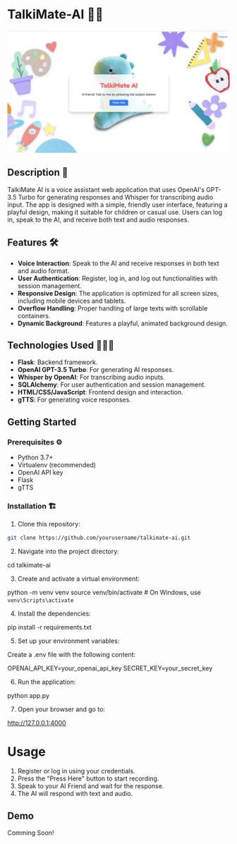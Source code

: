 # TalkiMate-AI 🧸🤖

![image.png](image.png)

## Description 📖

TalkiMate AI is a voice assistant web application that uses OpenAI's GPT-3.5 Turbo for generating responses and Whisper for transcribing audio input. The app is designed with a simple, friendly user interface, featuring a playful design, making it suitable for children or casual use. Users can log in, speak to the AI, and receive both text and audio responses.

## Features 🛠️

- **Voice Interaction**: Speak to the AI and receive responses in both text and audio format.
- **User Authentication**: Register, log in, and log out functionalities with session management.
- **Responsive Design**: The application is optimized for all screen sizes, including mobile devices and tablets.
- **Overflow Handling**: Proper handling of large texts with scrollable containers.
- **Dynamic Background**: Features a playful, animated background design.

## Technologies Used 👨🏻‍💻

- **Flask**: Backend framework.
- **OpenAI GPT-3.5 Turbo**: For generating AI responses.
- **Whisper by OpenAI**: For transcribing audio inputs.
- **SQLAlchemy**: For user authentication and session management.
- **HTML/CSS/JavaScript**: Frontend design and interaction.
- **gTTS**: For generating voice responses.

## Getting Started

### Prerequisites ⚙️

- Python 3.7+
- Virtualenv (recommended)
- OpenAI API key
- Flask
- gTTS

### Installation 🏗️

1. Clone this repository:

```bash
git clone https://github.com/yourusername/talkimate-ai.git
```
2. Navigate into the project directory:

cd talkimate-ai

3. Create and activate a virtual environment:

python -m venv venv
source venv/bin/activate  # On Windows, use `venv\Scripts\activate`

4. Install the dependencies:

pip install -r requirements.txt

5. Set up your environment variables:

Create a .env file with the following content:

OPENAI_API_KEY=your_openai_api_key
SECRET_KEY=your_secret_key

6. Run the application:

python app.py

7. Open your browser and go to:

http://127.0.0.1:4000


# Usage

1. Register or log in using your credentials.
2. Press the "Press Here" button to start recording.
3. Speak to your AI Friend and wait for the response.
4. The AI will respond with text and audio.

## Demo
Comming Soon!
